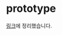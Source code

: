 # prototype

[링크](https://successful-sole-639.notion.site/14b7c059d0a3805a8b34c033bf0f08a4?pvs=4)에 정리했습니다.
